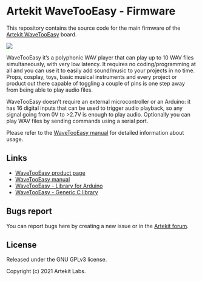 # Artekit WaveTooEasy - Firmware

This repository contains the source code for the main firmware of the [Artekit WaveTooEasy](https://www.artekit.eu/products/devboards/wavetooeasy/) board.

[![](https://www.artekit.eu/resources/doc/wavetooeasy/wavetooeasy-manual.jpg)](https://www.artekit.eu/products/devboards/wavetooeasy/)

WaveTooEasy it’s a polyphonic WAV player that can play up to 10 WAV files simultaneously, with very low latency. It requires no coding/programming at all and you can use it to easily add sound/music to your projects in no time. Props, cosplay, toys, basic musical instruments and every project or product out there capable of toggling a couple of pins is one step away from being able to play audio files.

WaveTooEasy doesn’t require an external microcontroller or an Arduino: it has 16 digital inputs that can be used to trigger audio playback, so any signal going from 0V to >2.7V is enough to play audio. Optionally you can play WAV files by sending commands using a serial port.

Please refer to the [WaveTooEasy manual](https://www.artekit.eu/doc/guides/wavetooeasy/) for detailed information about usage.

## Links

* [WaveTooEasy product page](https://www.artekit.eu/products/devboards/wavetooeasy/)
* [WaveTooEasy manual](https://www.artekit.eu/doc/guides/wavetooeasy/)
* [WaveTooEasy - Library for Arduino](https://github.com/Artekit/Artekit_WaveTooEasy)
* [WaveTooEasy - Generic C library](https://github.com/Artekit/wavetooeasy-c-lib)

## Bugs report

You can report bugs here by creating a new issue or in the [Artekit forum](https://forum.artekit.eu/).

## License

Released under the GNU GPLv3 license.

Copyright (c) 2021 Artekit Labs.
